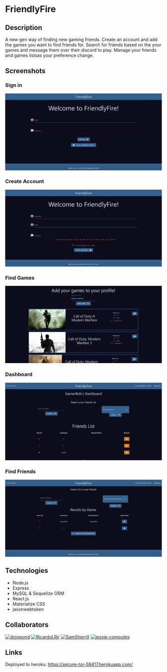 # FriendlyFire

## Description
A new gen way of finding new gaming friends. Create an account and add the games you want to find friends for. Search for friends based on the your games and message them over their discord to play. Manage your friends and games listsas your preference change. 

## Screenshots

### Sign in 
![Sign In](./ScreenShots/FFSignIn.PNG)

### Create Account
![Sign In](./ScreenShots/FFCreateAccount.PNG)

### Find Games
![Sign In](./ScreenShots/FFFindGames.PNG)

### Dashboard
![Sign In](./ScreenShots/FFDashboard.PNG)

### Find Friends
![Sign In](./ScreenShots/FFFindFriend.PNG)

## Technologies
* Node.js
* Express
* MySQL & Sequelize ORM
* React.js
* Materialize CSS
* jasonwebtoken



## Collaborators
<a href="https://github.com/drospond"><img src="https://avatars1.githubusercontent.com/u/43630721?v=4" alt="drospond" width="75px" height="75px" /></a> 
<a href="https://github.com/RicardoLRjr"><img src="https://avatars3.githubusercontent.com/u/60279300?s=460&u=0d1bcf52402775fca5f6017205d99d1b2d9e690f&v=4" alt="RicardoLRjr" width="75px" height="75px" /></a>
<a href="https://github.com/D3viii"><img src="https://avatars0.githubusercontent.com/u/59985695?s=460&u=f2872f8962d3c2bc888861868ac6af7507327cd8&v=4" alt="SamSherrill" width="75px" height="75px" /></a> 
<a href="https://github.com/LKNorman"><img src="https://avatars3.githubusercontent.com/u/57967127?s=460&u=898a06b207c85ada74e2fe59858993e15b7185cf&v=4" alt="jessie-computes" width="75px" height="75px" /></a> 

## Links
Deployed to heroku: https://secure-tor-59417.herokuapp.com/
